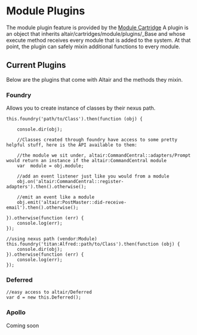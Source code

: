 # Module Plugins
The module plugin feature is provided by the [Module Cartridge](../core/lib/altair/cartridges/module/README.md) A plugin
is an object that inherits altair/cartridges/module/plugins/_Base and whose execute method receives every module that
is added to the system. At that point, the plugin can safely mixin additional functions to every module.


## Current Plugins
Below are the plugins that come with Altair and the methods they mixin.

### Foundry
Allows you to create instance of classes by their nexus path.

    this.foundry('path/to/Class').then(function (obj) {

        console.dir(obj);

        //Classes created through foundry have access to some pretty helpful stuff, here is the API available to them:

        //the module we sit under, altair:CommandCentral::adapters/Prompt would return an instance if the altair:CommandCentral module
        var  module = obj.module;

        //add an event listener just like you would from a module
        obj.on('altair:CommandCentral::register-adapters').then().otherwise();

        //emit an event like a module
        obj.emit('altair:PostMaster::did-receive-email').then().otherwise();

    }).otherwise(function (err) {
        console.log(err);
    });

    //using nexus path (vendor:Module)
    this.foundry('titan:Alfred::path/to/Class').then(function (obj) {
        console.dir(obj);
    }).otherwise(function (err) {
        console.log(err);
    });

### Deferred

    //easy access to altair/Deferred
    var d = new this.Deferred();

### Apollo

Coming soon